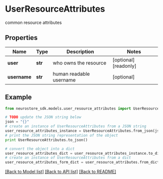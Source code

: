 # UserResourceAttributes

common resource attributes

## Properties
Name | Type | Description | Notes
------------ | ------------- | ------------- | -------------
**user** | **str** | who owns the resource | [optional] [readonly] 
**username** | **str** | human readable username | [optional] 

## Example

```python
from neurostore_sdk.models.user_resource_attributes import UserResourceAttributes

# TODO update the JSON string below
json = "{}"
# create an instance of UserResourceAttributes from a JSON string
user_resource_attributes_instance = UserResourceAttributes.from_json(json)
# print the JSON string representation of the object
print UserResourceAttributes.to_json()

# convert the object into a dict
user_resource_attributes_dict = user_resource_attributes_instance.to_dict()
# create an instance of UserResourceAttributes from a dict
user_resource_attributes_form_dict = user_resource_attributes.from_dict(user_resource_attributes_dict)
```
[[Back to Model list]](../README.md#documentation-for-models) [[Back to API list]](../README.md#documentation-for-api-endpoints) [[Back to README]](../README.md)


